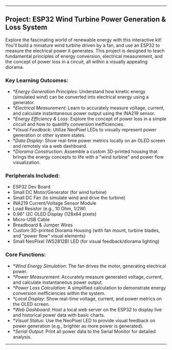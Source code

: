 ---

## Project: ESP32 Wind Turbine Power Generation & Loss System

Explore the fascinating world of renewable energy with this interactive kit! You'll build a miniature wind turbine driven by a fan, and use an ESP32 to measure the electrical power it generates. This project is designed to teach fundamental principles of energy conversion, electrical measurement, and the concept of power loss in a circuit, all within a visually appealing diorama.

### Key Learning Outcomes:

* **Energy Generation Principles*: Understand how kinetic energy (simulated wind) can be converted into electrical energy using a generator.
* **Electrical Measurement*: Learn to accurately measure voltage, current, and calculate instantaneous power output using the INA219 sensor.
* **Energy Efficiency & Loss*: Explore the concept of power loss in a simple circuit and how to quantify conversion inefficiencies.
* **Visual Feedback*: Utilize NeoPixel LEDs to visually represent power generation or other system states.
* **Data Display*: Show real-time power metrics locally on an OLED screen and remotely via a web dashboard.
* **Diorama Construction*: Assemble a custom 3D-printed housing that brings the energy concepts to life with a "wind turbine" and power flow visualization.

### Peripherals Included:

* ESP32 Dev Board
* Small DC Motor/Generator (for wind turbine)
* Small DC Fan (to simulate wind and drive the turbine)
* INA219 Current/Voltage Sensor Module
* Load Resistor (e.g., 10 Ohm, 1/2W)
* 0.96" I2C OLED Display (128x64 pixels)
* Micro-USB Cable
* Breadboard & Jumper Wires
* Custom 3D-printed Diorama Housing (with fan mount, turbine blades, and "power flow" visual elements)
* Small NeoPixel (WS2812B) LED (for visual feedback/diorama lighting)

### Core Functions:

* **Wind Energy Simulation*: The fan drives the motor, generating electrical power.
* **Power Measurement*: Accurately measure generated voltage, current, and calculate instantaneous power output.
* **Power Loss Calculation*: A simplified calculation to demonstrate energy conversion inefficiencies within the system.
* **Local Display*: Show real-time voltage, current, and power metrics on the OLED screen.
* **Web Dashboard*: Host a local web server on the ESP32 to display live and historical power data with basic charts.
* **Visual Status*: Use the NeoPixel LED to provide visual feedback on power generation (e.g., brighter as more power is generated).
* **Serial Output*: Print all power data to the Serial Monitor for detailed analysis.

---